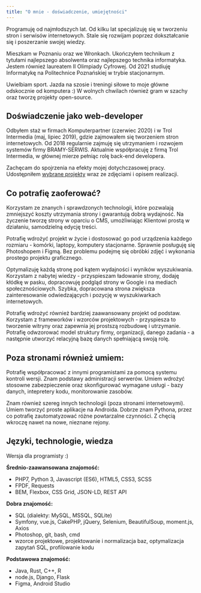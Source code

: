 ```yaml
---
title: "O mnie - doświadczenie, umiejętności"
---
```


Programuję od najmłodszych lat. Od kilku lat specjalizuję się w tworzeniu stron i serwisów internetowych. Stale się rozwijam poprzez dokształcanie się i poszerzanie swojej wiedzy.

Mieszkam w Poznaniu oraz we Wronkach. Ukończyłem technikum z tytułami najlepszego absolwenta oraz najlepszego technika informatyka. Jestem również laureatem II Olimpiady Cyfrowej. Od 2021 studiuję Informatykę na Politechnice Poznańskiej w trybie stacjonarnym.

Uwielbiam sport. Jazda na szosie i treningi siłowe to moje główne odskocznie od komputera :) W wolnych chwilach również gram w szachy oraz tworzę projekty open-source.
<!--more-->

## Doświadczenie jako web-developer

Odbyłem staż w firmach Komputerpartner (czerwiec 2020) i w Trol Intermedia (maj, lipiec 2019), gdzie zajmowałem się tworzeniem stron internetowych. Od 2018 regularnie zajmuję się utrzymaniem i rozwojem systemów firmy BRAMY-SERWIS. Aktualnie współpracuję z firmą Trol Intermedia, w głównej mierze pełniąc rolę back-end developera. 

Zachęcam do spojrzenia na efekty mojej dotychczasowej pracy. Udostępniłem [wybrane projekty](/projekty/) wraz ze zdjęciami i opisem realizacji.

## Co potrafię zaoferować?

Korzystam ze znanych i sprawdzonych technologii, które pozwalają zmniejszyć koszty utrzymania strony i gwarantują dobrą wydajność. Na życzenie tworzę strony w oparciu o CMS, umożliwiając Klientowi prostą w działaniu, samodzielną edycję treści.

Potrafię wdrożyć projekt w życie i dostosować go pod urządzenia każdego rozmiaru - komórki, laptopy, komputery stacjonarne. Sprawnie posługuję się Photoshopem i Figmą. Bez problemu podejmę się obróbki zdjęć i wykonania prostego projektu graficznego.

Optymalizuję każdą stronę pod kątem wydajności i wyników wyszukiwania. Korzystam z nabytej wiedzy - przyspieszam ładowanie strony, dodaję kłódkę w pasku, dopracowuję podgląd strony w Google i na mediach społecznościowych. Szybka, dopracowana strona zwiększa zainteresowanie odwiedzających i pozycję w wyszukiwarkach internetowych.

Potrafię wdrożyć również bardziej zaawansowany projekt od podstaw. Korzystam z frameworków i wzorców projektowych - przyspiesza to tworzenie witryny oraz zapewnia jej prostszą rozbudowę i utrzymanie. Potrafię odwzorować model struktury firmy, organizacji, danego zadania - a następnie utworzyć relacyjną bazę danych spełniającą swoją rolę.

## Poza stronami również umiem:

Potrafię współpracować z innymi programistami za pomocą systemu kontroli wersji. Znam podstawy administracji serwerów. Umiem wdrożyć stosowne zabezpieczenie oraz skonfigurować wymagane usługi - bazy danych, intepretery kodu, monitorowanie zasobów.

Znam również szereg innych technologii (poza stronami internetowymi). Umiem tworzyć proste aplikacje na Androida. Dobrze znam Pythona, przez co potrafię zautomatyzować różne powtarzalne czynności. Z chęcią wkroczę nawet na nowe, nieznane rejony.

## Języki, technologie, wiedza
Wersja dla programisty :)

**Średnio-zaawansowana znajomość:**  
- PHP7, Python 3, Javascript (ES6), HTML5, CSS3, SCSS  
- FPDF, Requests  
- BEM, Flexbox, CSS Grid, JSON-LD, REST API  

**Dobra znajomość:**   
- SQL (dialekty: MySQL, MSSQL, SQLite)  
- Symfony, vue.js, CakePHP, jQuery, Selenium, BeautifulSoup, moment.js, Axios  
- Photoshop, git, bash, cmd  
- wzorce projektowe, projektowanie i normalizacja baz, optymalizacja zapytań SQL, profilowanie kodu

**Podstawowa znajomość:**   
- Java, Rust, C++, R   
- node.js, Django, Flask  
- Figma, Android Studio  